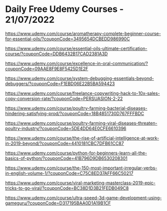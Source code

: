 # Daily Free Udemy Courses - 21/07/2022

https://www.udemy.com/course/aromatherapy-complete-beginner-course-for-essential-oils/?couponCode=3495654DCBEDD986990C
https://www.udemy.com/course/essential-oils-ultimate-certification-course/?couponCode=DDB6432B17CAD2381A3D
https://www.udemy.com/course/excellence-in-oral-communication/?couponCode=09AAE8F9E8F5425D1E2F
https://www.udemy.com/course/system-debugging-essentials-beyond-debuggers/?couponCode=F1EBD06E22B5BA594423
https://www.udemy.com/course/freelance-copywriting-hack-to-10x-sales-copy-conversion-rate/?couponCode=PERSUASION-2-22
https://www.udemy.com/course/poultry-farming-bacterial-diseases-hindering-satisfying-prod/?couponCode=18B4851730D767FFFBDC
https://www.udemy.com/course/poultry-farming-viral-diseases-threaten-poultry-industry/?couponCode=5DE4DD64E0CFE6610396
https://www.udemy.com/course/the-rise-of-artificial-intelligence-at-work-in-2019-beyond/?couponCode=4410181CBC7DFB61CC87
https://www.udemy.com/course/python-for-beginners-learn-all-the-basics-of-python/?couponCode=41B796D9DB6530208301
https://www.udemy.com/course/the-150-most-important-irregular-verbs-in-english-volume-1/?couponCode=C75C8ED37AFF66C50217
https://www.udemy.com/course/viral-marketing-masterclass-2019-epic-tricks-to-go-viral/?couponCode=BC38D1D3B21FEDB049C8
https://www.udemy.com/course/ultra-speed-3d-game-development-using-gameguru/?couponCode=D317195BAA0D1A19B1CF
